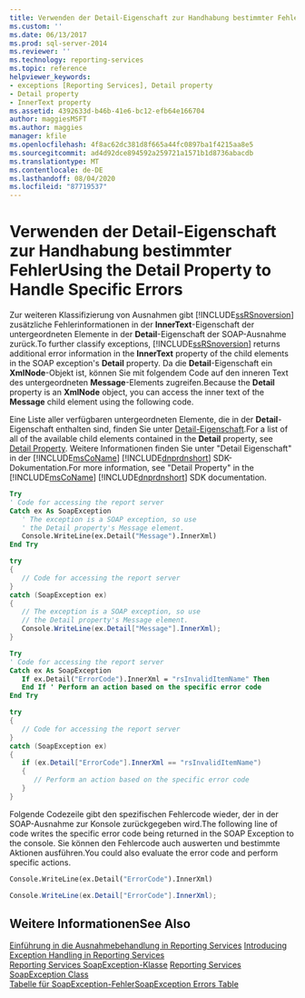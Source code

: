 ```yaml
---
title: Verwenden der Detail-Eigenschaft zur Handhabung bestimmter Fehler | Microsoft-Dokumentation
ms.custom: ''
ms.date: 06/13/2017
ms.prod: sql-server-2014
ms.reviewer: ''
ms.technology: reporting-services
ms.topic: reference
helpviewer_keywords:
- exceptions [Reporting Services], Detail property
- Detail property
- InnerText property
ms.assetid: 4392633d-b46b-41e6-bc12-efb64e166704
author: maggiesMSFT
ms.author: maggies
manager: kfile
ms.openlocfilehash: 4f8ac62dc381d8f665a44fc0897ba1f4215aa8e5
ms.sourcegitcommit: ad4d92dce894592a259721a1571b1d8736abacdb
ms.translationtype: MT
ms.contentlocale: de-DE
ms.lasthandoff: 08/04/2020
ms.locfileid: "87719537"
---
```

# <a name="using-the-detail-property-to-handle-specific-errors"></a><span data-ttu-id="f9a13-102">Verwenden der Detail-Eigenschaft zur Handhabung bestimmter Fehler</span><span class="sxs-lookup"><span data-stu-id="f9a13-102">Using the Detail Property to Handle Specific Errors</span></span>
  <span data-ttu-id="f9a13-103">Zur weiteren Klassifizierung von Ausnahmen gibt [!INCLUDE[ssRSnoversion](../../../includes/ssrsnoversion-md.md)] zusätzliche Fehlerinformationen in der **InnerText**-Eigenschaft der untergeordneten Elemente in der **Detail**-Eigenschaft der SOAP-Ausnahme zurück.</span><span class="sxs-lookup"><span data-stu-id="f9a13-103">To further classify exceptions, [!INCLUDE[ssRSnoversion](../../../includes/ssrsnoversion-md.md)] returns additional error information in the **InnerText** property of the child elements in the SOAP exception's **Detail** property.</span></span> <span data-ttu-id="f9a13-104">Da die **Detail**-Eigenschaft ein **XmlNode**-Objekt ist, können Sie mit folgendem Code auf den inneren Text des untergeordneten **Message**-Elements zugreifen.</span><span class="sxs-lookup"><span data-stu-id="f9a13-104">Because the **Detail** property is an **XmlNode** object, you can access the inner text of the **Message** child element using the following code.</span></span>  
  
 <span data-ttu-id="f9a13-105">Eine Liste aller verfügbaren untergeordneten Elemente, die in der **Detail**-Eigenschaft enthalten sind, finden Sie unter [Detail-Eigenschaft](../soapexception-class/detail-property.md).</span><span class="sxs-lookup"><span data-stu-id="f9a13-105">For a list of all of the available child elements contained in the **Detail** property, see [Detail Property](../soapexception-class/detail-property.md).</span></span> <span data-ttu-id="f9a13-106">Weitere Informationen finden Sie unter "Detail Eigenschaft" in der [!INCLUDE[msCoName](../../../includes/msconame-md.md)] [!INCLUDE[dnprdnshort](../../../includes/dnprdnshort-md.md)] SDK-Dokumentation.</span><span class="sxs-lookup"><span data-stu-id="f9a13-106">For more information, see "Detail Property" in the [!INCLUDE[msCoName](../../../includes/msconame-md.md)] [!INCLUDE[dnprdnshort](../../../includes/dnprdnshort-md.md)] SDK documentation.</span></span>  
  
```vb  
Try  
' Code for accessing the report server  
Catch ex As SoapException  
   ' The exception is a SOAP exception, so use  
   ' the Detail property's Message element.  
   Console.WriteLine(ex.Detail("Message").InnerXml)  
End Try  
```  
  
```csharp  
try  
{  
   // Code for accessing the report server  
}  
catch (SoapException ex)  
{  
   // The exception is a SOAP exception, so use  
   // the Detail property's Message element.  
   Console.WriteLine(ex.Detail["Message"].InnerXml);  
}  
```  
  
```vb  
Try  
' Code for accessing the report server  
Catch ex As SoapException  
   If ex.Detail("ErrorCode").InnerXml = "rsInvalidItemName" Then  
   End If ' Perform an action based on the specific error code  
End Try  
```  
  
```csharp  
try  
{  
   // Code for accessing the report server  
}  
catch (SoapException ex)  
{  
   if (ex.Detail["ErrorCode"].InnerXml == "rsInvalidItemName")  
   {  
      // Perform an action based on the specific error code  
   }  
}  
```  
  
 <span data-ttu-id="f9a13-107">Folgende Codezeile gibt den spezifischen Fehlercode wieder, der in der SOAP-Ausnahme zur Konsole zurückgegeben wird.</span><span class="sxs-lookup"><span data-stu-id="f9a13-107">The following line of code writes the specific error code being returned in the SOAP Exception to the console.</span></span> <span data-ttu-id="f9a13-108">Sie können den Fehlercode auch auswerten und bestimmte Aktionen ausführen.</span><span class="sxs-lookup"><span data-stu-id="f9a13-108">You could also evaluate the error code and perform specific actions.</span></span>  
  
```vb  
Console.WriteLine(ex.Detail("ErrorCode").InnerXml)  
```  
  
```csharp  
Console.WriteLine(ex.Detail["ErrorCode"].InnerXml);  
```  
  
## <a name="see-also"></a><span data-ttu-id="f9a13-109">Weitere Informationen</span><span class="sxs-lookup"><span data-stu-id="f9a13-109">See Also</span></span>  
 <span data-ttu-id="f9a13-110">[Einführung in die Ausnahmebehandlung in Reporting Services](../introducing-exception-handling-in-reporting-services.md) </span><span class="sxs-lookup"><span data-stu-id="f9a13-110">[Introducing Exception Handling in Reporting Services](../introducing-exception-handling-in-reporting-services.md) </span></span>  
 <span data-ttu-id="f9a13-111">[Reporting Services SoapException-Klasse](../soapexception-class/reporting-services-soapexception-class.md) </span><span class="sxs-lookup"><span data-stu-id="f9a13-111">[Reporting Services SoapException Class](../soapexception-class/reporting-services-soapexception-class.md) </span></span>  
 [<span data-ttu-id="f9a13-112">Tabelle für SoapException-Fehler</span><span class="sxs-lookup"><span data-stu-id="f9a13-112">SoapException Errors Table</span></span>](../soapexception-class/soapexception-errors-table.md)  
  
  
